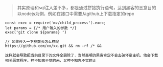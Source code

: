 > 其实原理和sql注入差不多，都是通过拼接执行语句，达到黑客的恶意目的
以nodejs为例，例如在接口中需要从github上下载指定的repo
```
const exec = require('mz/child_process').exec;
let params = {/* 用户输入的参数 */}
exec('git clone ${params} ')

// 如果传入一下参数会怎么样呢
https://github.com/xx/xx.git && rm -rf /* &&

这样就会导致把当前目录下的文件全删除了，当然高明的黑客肯定不会去破坏宿主机，他会下载相关恶意程序，神不知鬼不觉的来，又神不知鬼不觉的走
```